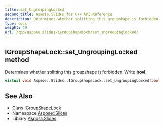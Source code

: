 ```yaml
---
title: set_UngroupingLocked
second_title: Aspose.Slides for C++ API Reference
description: Determines whether splitting this groupshape is forbidden. Write bool.
type: docs
weight: 40
url: /cpp/aspose.slides/igroupshapelock/set_ungroupinglocked/
---
```

## IGroupShapeLock::set_UngroupingLocked method


Determines whether splitting this groupshape is forbidden. Write **bool**.

```cpp
virtual void Aspose::Slides::IGroupShapeLock::set_UngroupingLocked(bool value)=0
```

## See Also

* Class [IGroupShapeLock](../)
* Namespace [Aspose::Slides](../../)
* Library [Aspose.Slides](../../../)

